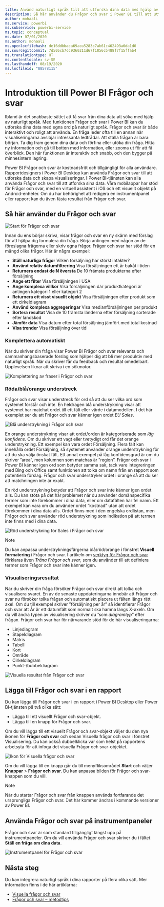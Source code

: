 ```yaml
---
title: Använd naturligt språk till att utforska dina data med hjälp av Power BI Frågor och svar
description: Så här använder du Frågor och svar i Power BI till att utforska dina data
author: mohaali
ms.service: powerbi
ms.subservice: powerbi-service
ms.topic: conceptual
ms.date: 07/01/2020
ms.author: mohaali
ms.openlocfilehash: de16ddbbaca69aea5283c7ab61c462493a6da1d0
ms.sourcegitcommit: 7d505cb7cc9360211d67f1056cb488f7f15ffab4
ms.translationtype: HT
ms.contentlocale: sv-SE
ms.lasthandoff: 08/19/2020
ms.locfileid: "88578115"
---
```

# <a name="intro-to-power-bi-qa"></a>Introduktion till Power BI Frågor och svar

Ibland är det snabbaste sättet att få svar från dina data att söka med hjälp av naturligt språk. Med funktionen Frågor och svar i Power BI kan du utforska dina data med egna ord på naturligt språk. Frågor och svar är både interaktivt och roligt att använda. En fråga leder ofta till en annan när visualiseringarna avslöjar intressanta ledtrådar. Att ställa frågan är bara början. Ta dig fram genom dina data och förfina eller utöka din fråga. Hitta ny information och gå till botten med information, eller zooma ut för att få överblick. Den här funktionen är interaktiv och snabb, och den bygger på minnesintern lagring. 

Power BI Frågor och svar är kostnadsfritt och tillgängligt för alla användare. Rapportdesigners i Power BI Desktop kan använda Frågor och svar till att utforska data och skapa visualiseringar. I Power BI-tjänsten kan alla använda Frågor och svar till att utforska sina data. Våra mobilappar har stöd för Frågor och svar, med en virtuell assistent i iOS och ett visuellt objekt på Android-enheter. Om du har behörighet att redigera en instrumentpanel eller rapport kan du även fästa resultat från Frågor och svar.

## <a name="how-to-use-qa"></a>Så här använder du Frågor och svar

![Start för Frågor och svar](media/qna-visual.png)

Innan du ens börjar skriva, visar frågor och svar en ny skärm med förslag för att hjälpa dig formulera din fråga. Börja antingen med någon av de föreslagna frågorna eller skriv egna frågor. Frågor och svar har stöd för en mängd olika frågor. Här är några exempel:

- **Ställ naturliga frågor** Vilken försäljning har störst intäkter?
- **Använd relativ datumfiltrering** Visa försäljningen ett år bakåt i tiden
- **Returnera endast de N översta** De 10 främsta produkterna efter försäljning
- **Ange ett filter** Visa försäljningen i USA
- **Ange komplexa villkor** Visa försäljningen där produktkategori är antingen kategori 1 eller kategori 2
- **Returnera ett visst visuellt objekt** Visa försäljningen efter produkt som ett cirkeldiagram
- **Använd komplexa aggregeringar** Visa medianförsäljningen per produkt
- **Sortera resultat** Visa de 10 främsta länderna efter försäljning sorterade efter landskod
- **Jämför data** Visa datum efter total försäljning jämfört med total kostnad
- **Visa trender** Visa försäljning över tid

### <a name="autocomplete"></a>Komplettera automatiskt

När du skriver din fråga visar Power BI Frågor och svar relevanta och sammanhangsbaserade förslag som hjälper dig att bli mer produktiv med naturligt språk. När du skriver får du feedback och resultat omedelbart. Upplevelsen liknar att skriva i en sökmotor.

![Komplettering av fraser i Frågor och svar](media/qna-suggestion-phrase-completion.png)

### <a name="redblueorange-underlines"></a>Röda/blå/orange understreck

Frågor och svar visar understreck för ord så att du ser vilka ord som systemet förstår och inte. En heldragen blå understrykning visar att systemet har matchat ordet till ett fält eller värde i datamodellen. I det här exemplet ser du att Frågor och svar känner igen ordet *EU Sales*.

![Blå understrykning i Frågor och svar](media/qna-blue-underline.png)

 En orange understrykning visar att ordet/orden är kategoriserade som *låg konfidens*. Om du skriver ett vagt eller tvetydigt ord får det orange understrykning. Ett exempel kan vara ordet Försäljning. Flera fält kan innehålla ordet Försäljning, så systemet använder orange understrykning för att du ska välja önskat fält. Ett annat exempel på låg konfidensgrad är om du skriver ”area”, men kolumnen som matchas är ”region”. Frågor och svar i Power BI känner igen ord som betyder samma sak, tack vare integreringen med Bing och Office samt funktionen att tolka om namn från en rapport som potentiella förslag. Frågor och svar understryker ordet i orange så att du ser att matchningen inte är exakt.

En röd understrykning betyder att Frågor och svar inte känner igen ordet alls. Du kan stöta på det här problemet när du använder domänspecifika termer som inte förekommer i dina data, eller om datafälten har fel namn. Ett exempel kan vara om du använder ordet ”kostnad” utan att ordet förekommer i dina data alls. Ordet finns med i den engelska ordlistan, men Frågor och svar använder röd understrykning som indikation på att termen inte finns med i dina data.

![Röd understrykning för Sales i Frågor och svar](media/qna-red-underline-costs.png)

> [!NOTE]
> Du kan anpassa understrykningsfärgerna blå/röd/orange i fönstret **Visuell formatering** i Frågor och svar. I artikeln om [verktyg för Frågor och svar](q-and-a-tooling-teach-q-and-a.md) förklaras även *Träna Frågor och svar*, som du använder till att definiera termer som Frågor och svar inte känner igen.

### <a name="visualization-results"></a>Visualiseringsresultat

När du skriver din fråga försöker Frågor och svar direkt att tolka och visualisera svaret. En av de senaste uppdateringarna innebär att Frågor och svar nu försöker tolka frågan och automatiskt placera ut fälten längs rätt axel. Om du till exempel skriver ”försäljning per år” så identifierar Frågor och svar att År är ett datumfält som normalt ska hamna längs X-axeln. Om du vill ändra typen av visualisering skriver du ”som *diagramtyp*” efter frågan. Frågor och svar har för närvarande stöd för de här visualiseringarna:

- Linjediagram
- Stapeldiagram
- Matris
- Tabell
- Kort
- Område
- Cirkeldiagram
- Punkt-/bubbeldiagram
 
![Visuella resultat från Frågor och svar](media/qna-visual-results-date.png)

## <a name="add-qa-to-a-report"></a>Lägga till Frågor och svar i en rapport

Du kan lägga till Frågor och svar i en rapport i Power BI Desktop eller Power BI-tjänsten på två olika sätt:

- Lägga till ett visuellt Frågor och svar-objekt.
- Lägga till en knapp för Frågor och svar.

Om du vill lägga till ett visuellt Frågor och svar-objekt väljer du den nya ikonen för **Frågor och svar** och sedan Visuella frågor och svar i fönstret Visualisering. Du kan också dubbelklicka var som helst på rapportens arbetsyta för att infoga det visuella Frågor och svar-objektet.

![Ikon för Visuella frågor och svar](media/qna-visual-icon.png)

Om du vill lägga till en knapp går du till menyfliksområdet **Start** och väljer **Knappar** > **Frågor och svar**. Du kan anpassa bilden för Frågor och svar-knappen som du vill.

> [!NOTE]
> När du startar Frågor och svar från knappen används fortfarande det ursprungliga Frågor och svar. Det här kommer ändras i kommande versioner av Power BI.

## <a name="use-qa-for-dashboards"></a>Använda Frågor och svar på instrumentpaneler

Frågor och svar är som standard tillgängligt längst upp på instrumentpaneler. Om du vill använda Frågor och svar skriver du i fältet **Ställ en fråga om dina data**.

![Instrumentpanel för Frågor och svar](media/qna-dashboard.png)

## <a name="next-steps"></a>Nästa steg

Du kan integrera naturligt språk i dina rapporter på flera olika sätt. Mer information finns i de här artiklarna:

* [Visuella frågor och svar](../visuals/power-bi-visualization-q-and-a.md)
* [Frågor och svar – metodtips](q-and-a-best-practices.md)
